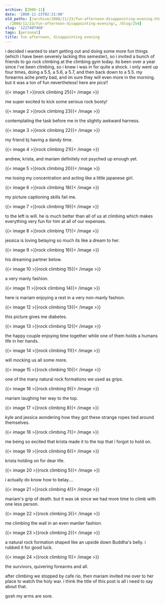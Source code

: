 ```yaml
---
archive: [2008-11]
date: '2008-11-23T02:31:00'
old_paths: [/archive/2008/11/23/fun-afternoon-disappointing-evening.html, /wp/2008/11/23/fun-afternoon-disappointing-evening/,
  /2008/11/23/fun-afternoon-disappointing-evening/, /blog/254]
slug: '1227407460'
tags: [personal]
title: fun afternoon, disappointing evening
---
```


i decided i wanted to start getting out and doing some more fun things
(which i have been severely lacking this semester), so i invited a bunch
of friends to go rock climbing at the climbing gym today. its been over
a year since i've been climbing, so i knew i was in for quite a shock.
i only went up four times, doing a 5.5, a 5.6, a 5.7, and then back down
to a 5.5. my forearms ache pretty bad, and im sure they will even more in
the morning. but it was a ton of fun nevertheless! here are pics!!

{{< image 1 >}}rock climbing 25{{< /image >}}

me super excited to kick some serious rock booty!

{{< image 2 >}}rock climbing 23{{< /image >}}

contemplating the task before me in the slightly awkward harness.

{{< image 3 >}}rock climbing 22{{< /image >}}

my friend bj having a dandy time.

{{< image 4 >}}rock climbing 21{{< /image >}}

andrew, krista, and mariam definitely not psyched up enough yet.

{{< image 5 >}}rock climbing 20{{< /image >}}

me losing my concentration and acting like a little japanese girl.

{{< image 6 >}}rock climbing 18{{< /image >}}

my picture captioning skills fail me.

{{< image 7 >}}rock climbing 19{{< /image >}}

to the left is will. he is much better than all of us at climbing which
makes everything very fun for him at all of our expenses.

{{< image 8 >}}rock climbing 17{{< /image >}}

jessica is loving belaying so much its like a dream to her.

{{< image 9 >}}rock climbing 16{{< /image >}}

his dreaming partner below.

{{< image 10 >}}rock climbing 15{{< /image >}}

a very manly fashion.

{{< image 11 >}}rock climbing 14{{< /image >}}

here is mariam enjoying a rest in a very non-manly fashion.

{{< image 12 >}}rock climbing 13{{< /image >}}

this picture gives me diabetes.

{{< image 13 >}}rock climbing 12{{< /image >}}

the happy couple enjoying time together while one of them holds a humans
life in her hands.

{{< image 14 >}}rock climbing 11{{< /image >}}

will mocking us all some more.

{{< image 15 >}}rock climbing 10{{< /image >}}

one of the many natural rock formations we used as grips.

{{< image 16 >}}rock climbing 9{{< /image >}}

mariam laughing her way to the top.

{{< image 17 >}}rock climbing 8{{< /image >}}

kyle and jessica wondering how they got these strange ropes tied around
themselves.

{{< image 18 >}}rock climbing 7{{< /image >}}

me being so excited that krista made it to the top that i forgot to hold
on.

{{< image 19 >}}rock climbing 6{{< /image >}}

krista holding on for dear life.

{{< image 20 >}}rock climbing 5{{< /image >}}

i actually do know how to belay....

{{< image 21 >}}rock climbing 4{{< /image >}}

mariam's grip of death. but it was ok since we had more time to climb with
one less person.

{{< image 22 >}}rock climbing 3{{< /image >}}

me climbing the wall in an even manlier fashion.

{{< image 23 >}}rock climbing 2{{< /image >}}

a natural rock formation shaped like an upside down Buddha's belly.
i rubbed it for good luck.

{{< image 24 >}}rock climbing 1{{< /image >}}

the survivors, quivering forearms and all.

after climbing we stopped by cafe rio, then mariam invited me over to her
place to watch the holy war. i think the title of this post is all i need
to say about that.

gosh my arms are sore.

